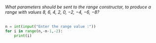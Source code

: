 
###### What parameters should be sent to the range constructor, to produce a range with values 8, 6, 4, 2, 0, −2, −4, −6, −8?

```python
n = int(input("Enter the range value :"))
for i in range(n,-n-1,-2):
	print(i)
```
